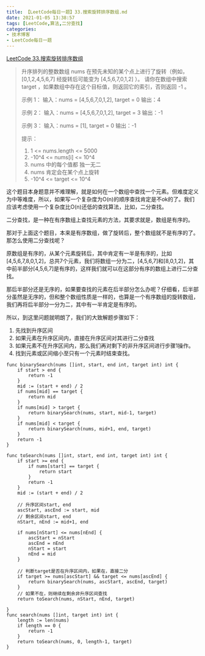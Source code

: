 ```yaml
---
title: 【LeetCode每日一题】33.搜索旋转排序数组.md
date: 2021-01-05 13:38:57
tags: [LeetCode,算法,二分查找]
categories:
- 技术博客
- LeetCode每日一题
---
```


 [LeetCode 33.搜索旋转排序数组](https://leetcode-cn.com/problems/search-in-rotated-sorted-array/)

<!-- more -->

> 升序排列的整数数组 nums 在预先未知的某个点上进行了旋转（例如， [0,1,2,4,5,6,7] 经旋转后可能变为 [4,5,6,7,0,1,2] ）。
> 请你在数组中搜索 target ，如果数组中存在这个目标值，则返回它的索引，否则返回 -1 。
>
> 示例 1：
> 输入：nums = [4,5,6,7,0,1,2], target = 0
> 输出：4
>
> 示例 2：
> 输入：nums = [4,5,6,7,0,1,2], target = 3
> 输出：-1
>
> 示例 3：
> 输入：nums = [1], target = 0
> 输出：-1
>
> 提示：
> 1. 1 <= nums.length <= 5000
> 2. -10^4 <= nums[i] <= 10^4
> 3. nums 中的每个值都 独一无二
> 4. nums 肯定会在某个点上旋转
> 5. -10^4 <= target <= 10^4


这个题目本身题意并不难理解，就是如何在一个数组中查找一个元素。但难度定义为中等难度，所以，如果写一个复杂度为O(n)的顺序查找肯定是不ok的了。我们应该考虑使用一个复杂度比O(n)还低的查找算法，比如，二分查找。

二分查找，是一种在有序数组上查找元素的方法，其要求就是，数组是有序的。

那对于上面这个题目，本来是有序数组，做了旋转后，整个数组就不是有序的了。那怎么使用二分查找呢？

原数组是有序的，从某个元素旋转后，其中肯定有一半是有序的，比如[4,5,6,7,8,0,1,2]，总共7个元素，我们将数组一分为二，[4,5,6,7]和[8,0,1,2]，其中前半部分[4,5,6,7]是有序的，这样我们就可以在这部分有序的数组上进行二分查找。

那后半部分还是无序的，如果要查找的元素在后半部分怎么办呢？仔细看，后半部分虽然是无序的，但和整个数组性质是一样的，也算是一个有序数组的旋转数组，我们再将后半部分一分为二，其中有一半肯定是有序的。

所以，到这里问题就明朗了，我们的大致解题步骤如下：
1. 先找到升序区间
2. 如果元素在升序区间内，直接在升序区间对其进行二分查找
3. 如果元素不在升序区间内，那么我们再对剩下的非升序区间进行步骤1操作。
4. 找到元素或区间缩小至只有一个元素时结束查找。

```golang
func binarySearch(nums []int, start, end int, target int) int {
    if start > end {
        return -1
    }
    mid := (start + end) / 2
    if nums[mid] == target {
        return mid
    }
    if nums[mid] > target {
        return binarySearch(nums, start, mid-1, target)
    }
    if nums[mid] < target {
        return binarySearch(nums, mid+1, end, target)
    }
    return -1
}

func toSearch(nums []int, start, end int, target int) int {
	if start >= end {
		if nums[start] == target {
			return start
		}
		return -1
	}
	mid := (start + end) / 2

	// 升序区间start, end
	ascStart, ascEnd := start, mid
	// 剩余区间start, end
	nStart, nEnd := mid+1, end

	if nums[nStart] <= nums[nEnd] {
		ascStart = nStart
		ascEnd = nEnd
		nStart = start
		nEnd = mid
	}

	// 判断target是否在升序区间内，如果在，直接二分
	if target >= nums[ascStart] && target <= nums[ascEnd] {
		return binarySearch(nums, ascStart, ascEnd, target)
	}
	// 如果不在，则继续在剩余非升序区间查找
	return toSearch(nums, nStart, nEnd, target)

}
func search(nums []int, target int) int {
	length := len(nums)
	if length == 0 {
		return -1
	}
	return toSearch(nums, 0, length-1, target)
}

```
